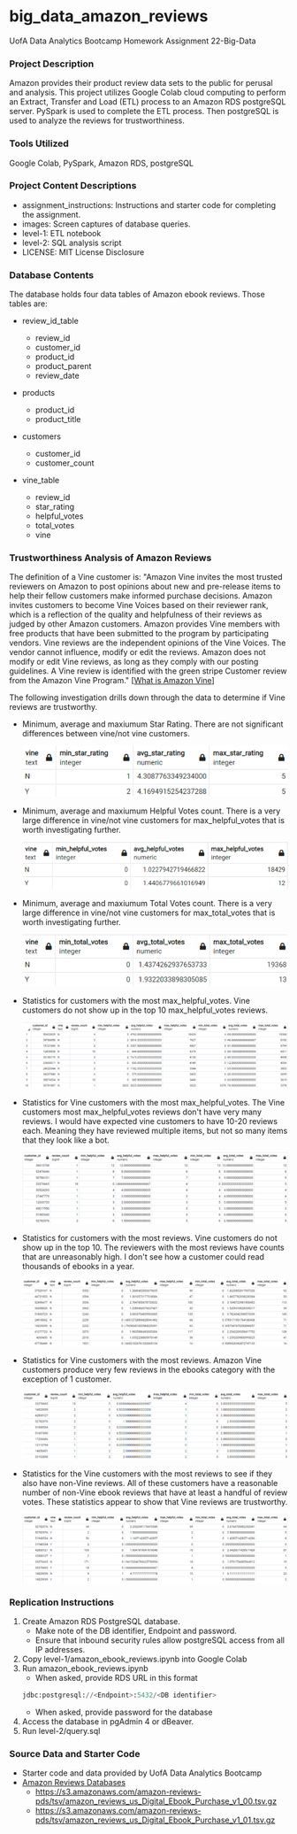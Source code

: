 # big_data_amazon_reviews
UofA Data Analytics Bootcamp Homework Assignment 22-Big-Data

### Project Description
Amazon provides their product review data sets to the public for perusal and analysis.  This project utilizes Google Colab cloud computing to perform an Extract, Transfer and Load (ETL) process to an Amazon RDS postgreSQL server. PySpark is used to complete the ETL process. Then postgreSQL is used to analyze the reviews for trustworthiness.

### Tools Utilized
Google Colab, PySpark, Amazon RDS, postgreSQL

### Project Content Descriptions
* assignment_instructions: Instructions and starter code for completing the assignment.
* images: Screen captures of database queries.
* level-1: ETL notebook
* level-2: SQL analysis script
* LICENSE: MIT License Disclosure

### Database Contents
The database holds four data tables of Amazon ebook reviews.  Those tables are:
* review_id_table
    * review_id
    * customer_id
    * product_id
    * product_parent
    * review_date
    
* products
    * product_id
    * product_title
    
* customers
    * customer_id
    * customer_count
    
* vine_table
    * review_id
    * star_rating
    * helpful_votes
    * total_votes
    * vine

### Trustworthiness Analysis of Amazon Reviews
The definition of a Vine customer is: "Amazon Vine invites the most trusted reviewers on Amazon to post opinions about new and pre-release items to help their fellow customers make informed purchase decisions. Amazon invites customers to become Vine Voices based on their reviewer rank, which is a reflection of the quality and helpfulness of their reviews as judged by other Amazon customers. Amazon provides Vine members with free products that have been submitted to the program by participating vendors. Vine reviews are the independent opinions of the Vine Voices. The vendor cannot influence, modify or edit the reviews. Amazon does not modify or edit Vine reviews, as long as they comply with our posting guidelines. A Vine review is identified with the green stripe Customer review from the Amazon Vine Program." [<a href="https://www.amazon.com/gp/vine/help?ie=UTF8" target="_blank">What is Amazon Vine</a>]

The following investigation drills down through the data to determine if Vine reviews are trustworthy.

* Minimum, average and maxiumum Star Rating. There are not significant differences between vine/not vine customers.
  
    ![Vine Star Rating, query_1a](images/query_1a.png)

* Minimum, average and maxiumum Helpful Votes count. There is a very large difference in vine/not vine customers for max_helpful_votes that is worth investigating further.
    
    ![Vine Helpful Votes, query_1b](images/query_1b.png)

* Minimum, average and maxiumum Total Votes count.  There is a very large difference in vine/not vine customers for max_total_votes that is worth investigating further.

    ![Vine Total Votes, query_1c](images/query_1c.png)

* Statistics for customers with the most max_helpful_votes.  Vine customers do not show up in the top 10 max_helpful_votes reviews. 
  
    ![Maximum max_helpful_votes, query_2a](images/query_2a.png)

* Statistics for Vine customers with the most max_helpful_votes.  The Vine customers most max_helpful_votes reviews don't have very many reviews. I would have expected vine customers to have 10-20 reviews each.  Meaning they have reviewed multiple items, but not so many items that they look like a bot.
  
    ![Vine only Maximum max_helpful_votes, query_3a](images/query_3a.png)

* Statistics for customers with the most reviews.  Vine customers do not show up in the top 10.  The reviewers with the most reviews have counts that are unreasonably high. I don't see how a customer could read thousands of ebooks in a year.
  
    ![Maximum review count, query_4a](images/query_4a.png)

* Statistics for Vine customers with the most reviews.  Amazon Vine customers produce very few reviews in the ebooks category with the exception of 1 customer.  

    ![Vine Maximum review count, query_4b](images/query_4b.png)

* Statistics for the Vine customers with the most reviews to see if they also have non-Vine reviews.  All of these customers have a reasonable number of non-Vine ebook reviews that have at least a handful of review votes.  These statistics appear to show that Vine reviews are trustworthy. 

    ![Vine vs non-vine reviews, query_5a](images/query_5a.png)


### Replication Instructions
1. Create Amazon RDS PostgreSQL database.  
    * Make note of the DB identifier, Endpoint and password.
    * Ensure that inbound security rules allow postgreSQL access from all IP addresses.
2. Copy level-1/amazon_ebook_reviews.ipynb into Google Colab
3. Run amazon_ebook_reviews.ipynb
    * When asked, provide RDS URL in this format
    ```python
    jdbc:postgresql://<Endpoint>:5432/<DB identifier>
    ```
    * When asked, provide password for the database
4. Access the database in pgAdmin 4 or dBeaver.
5. Run level-2/query.sql 

### Source Data and Starter Code
* Starter code and data provided by UofA Data Analytics Bootcamp
* <a href="https://s3.amazonaws.com/amazon-reviews-pds/tsv/index.txt" target="_blank">Amazon Reviews Databases</a>
    * <a href="https://s3.amazonaws.com/amazon-reviews-pds/tsv/amazon_reviews_us_Digital_Ebook_Purchase_v1_00.tsv.gz" target="_blank">https://s3.amazonaws.com/amazon-reviews-pds/tsv/amazon_reviews_us_Digital_Ebook_Purchase_v1_00.tsv.gz</a>
    * <a href="https://s3.amazonaws.com/amazon-reviews-pds/tsv/amazon_reviews_us_Digital_Ebook_Purchase_v1_01.tsv.gz" target="_blank">https://s3.amazonaws.com/amazon-reviews-pds/tsv/amazon_reviews_us_Digital_Ebook_Purchase_v1_01.tsv.gz</a>